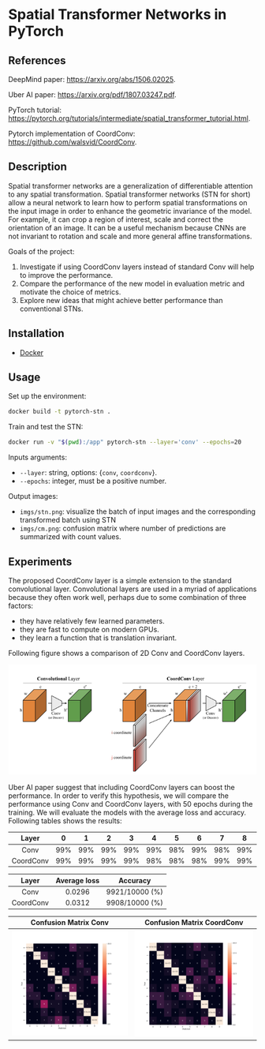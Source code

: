 # Spatial Transformer Networks in PyTorch

## References

DeepMind paper: https://arxiv.org/abs/1506.02025.

Uber AI paper: https://arxiv.org/pdf/1807.03247.pdf.

PyTorch tutorial: https://pytorch.org/tutorials/intermediate/spatial_transformer_tutorial.html.

Pytorch implementation of CoordConv: https://github.com/walsvid/CoordConv.


## Description

Spatial transformer networks are a generalization of differentiable attention to any spatial transformation. Spatial transformer networks (STN for short) allow a neural network to learn how to perform spatial transformations on the input image in order to enhance the geometric invariance of the model. For example, it can crop a region of interest, scale and correct the orientation of an image. It can be a useful mechanism because CNNs are not invariant to rotation and scale and more general affine transformations. 

Goals of the project:

1. Investigate if using CoordConv layers instead of standard Conv will help to improve the performance.
2. Compare the performance of the new model in evaluation metric and motivate the choice of metrics.
3. Explore new ideas that might achieve better performance than conventional STNs.

## Installation

- [Docker](https://docs.docker.com/get-docker)

## Usage

Set up the environment:
```sh
docker build -t pytorch-stn . 
```

Train and test the STN:
```sh
docker run -v "$(pwd):/app" pytorch-stn --layer='conv' --epochs=20
```

Inputs arguments:

- `--layer`: string, options: {`conv`, `coordconv`}.
- `--epochs`: integer, must be a positive number.

Output images: 
- `imgs/stn.png`: visualize the batch of input images and the corresponding transformed batch using STN
- `imgs/cm.png`: confusion matrix where number of predictions are summarized with count values.

## Experiments

The proposed CoordConv layer is a simple extension to the standard convolutional layer. Convolutional layers are used in a myriad of applications because they often work well, perhaps due to some combination of three factors: 
- they have relatively few learned parameters.
- they are fast to compute on modern GPUs.
- they learn a function that is translation invariant. 

Following figure shows a comparison of 2D Conv and CoordConv layers.

![alt text](https://github.com/vicsesi/Pytorch-STN/blob/main/imgs/layers.png?raw=true)

Uber AI paper suggest that including CoordConv layers can boost the performance. In order to verify this hypothesis, we will compare the performance using Conv and CoordConv layers, with 50 epochs during the training. We will evaluate the models with the average loss and accuracy. Following tables shows the results:

| Layer | 0 | 1 | 2 | 3 | 4 | 5 | 6 | 7 | 8 | 9 |
| :---: | :---: | :---: | :---: | :---: | :---: | :---: | :---: | :---: | :---: | :---: |
| Conv | 99% | 99% | 99% | 99% | 99% | 98% | 99% | 98% | 99% | 98% |
| CoordConv | 99% | 99% | 99% | 99% | 98% | 98% | 98% | 99% | 99% | 98% |

| Layer | Average loss | Accuracy |
| :---: | :---: | :---: |
| Conv | 0.0296 | 9921/10000 (%) |
| CoordConv | 0.0312 | 9908/10000 (%) |

| Confusion Matrix Conv |  Confusion Matrix CoordConv |  
| :-------------------------:|:-------------------------:
| ![alt text](https://github.com/vicsesi/Pytorch-STN/blob/main/imgs/cm_conv_50.png?raw=true) |  ![alt text](https://github.com/vicsesi/Pytorch-STN/blob/main/imgs/cm_coordconv_50.png?raw=true) |
